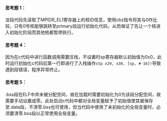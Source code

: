 #### 思考题 1：
该段代码先读取了MPIDR_EL1寄存器上的核ID信息，使用cbz指令将其与0作比较，只有0号核能够跳转至primary段运行初始化代码，从而保证了先让一个核进入初始化阶段而其他核都暂停执行。

#### 思考题 4：
因为在c代码中进行函数调用需要压栈，不设置时sp寄存器默认初始值为0x0，此时运行初始化c代码后第一行即进行了入栈操作`stp	x29, x30, [sp, #-16]!`导致遇到段错误，程序异常终止。


#### 思考题 5：
.bss段在ELF中并未被分配空间，故在加载时需要初始化为0为该段分配空间，故需要手动设置成零。此处启动c代码中都对全局变量赋予了初始值使其被保存至.data段，不清零.bss也可使用，但当代码中使用了未初始化的全局变量时，必须要清零.bss段以正常使用全局变量。

